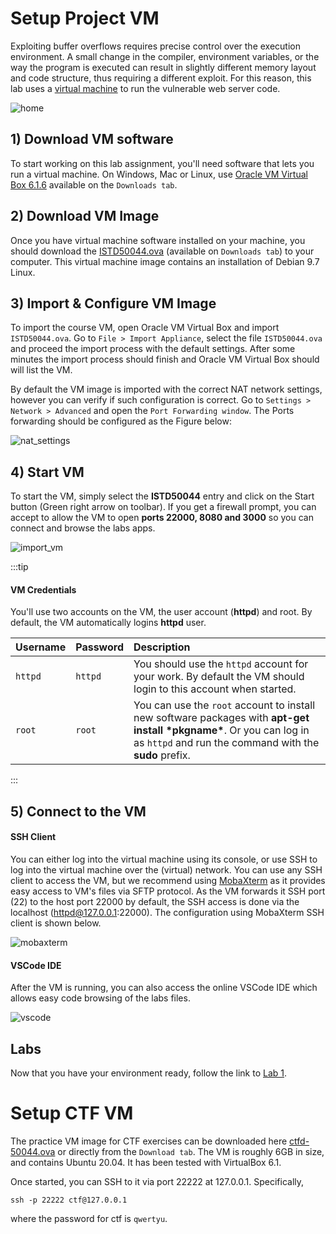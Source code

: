 # Setup Project VM

Exploiting buffer overflows requires precise control over the execution environment. A small change in the compiler, environment variables, or the way the program is executed can result in slightly different memory layout and code structure, thus requiring a different exploit. For this reason, this lab uses a [virtual machine](https://en.wikipedia.org/wiki/Virtual_machine) to run the vulnerable web server code.

![home](/labs/setup_vm/home.png)

## 1) Download VM software

To start working on this lab assignment, you'll need software that lets you run a virtual machine. On Windows, Mac or Linux, use [Oracle VM Virtual Box 6.1.6](https://www.virtualbox.org/wiki/Downloads) available on the `Downloads tab`.

## 2) Download VM Image

Once you have virtual machine software installed on your machine, you should download the [ISTD50044.ova](https://drive.google.com/file/d/1iKXW7YgwMLvZITnJCX8oYDrKlgtouarQ/view?usp=sharing) (available on `Downloads tab`) to your computer. This virtual machine image contains an installation of Debian 9.7 Linux.

## 3) Import & Configure VM Image

To import the course VM, open Oracle VM Virtual Box and import `ISTD50044.ova`. Go to `File > Import Appliance`, select the file `ISTD50044.ova` and proceed the import process with the default settings. After some minutes the import process should finish and Oracle VM Virtual Box should will list the VM.

By default the VM image is imported with the correct NAT network settings, however you can verify if such configuration is correct. Go to `Settings > Network > Advanced` and open the `Port Forwarding window`. The Ports forwarding should be configured as the Figure below:

![nat_settings](/labs/setup_vm/nat_settings.png)

## 4) Start VM

To start the VM, simply select the **ISTD50044** entry and click on the Start button (Green right arrow on toolbar). If you get a firewall prompt, you can accept to allow the VM to open **ports 22000, 8080 and 3000** so you can connect and browse the labs apps.

![import_vm](/labs/setup_vm/import_vm.gif)

:::tip

#### VM Credentials

You'll use two accounts on the VM, the user account (**httpd**) and root. By default, the VM automatically logins **httpd** user.

| Username | Password | Description                                                                                                                                                                      |
| :------- | :------- | :------------------------------------------------------------------------------------------------------------------------------------------------------------------------------- |
| `httpd`  | `httpd`  | You should use the `httpd` account for your work. By default the VM should login to this account when started.                                                                   |
| `root`   | `root`   | You can use the `root` account to install new software packages with **apt-get install \*pkgname\***. Or you can log in as `httpd` and run the command with the **sudo** prefix. |

:::

## 5) Connect to the VM

#### SSH Client

You can either log into the virtual machine using its console, or use SSH to log into the virtual machine over the (virtual) network. You can use any SSH client to access the VM, but we recommend using [MobaXterm](https://mobaxterm.mobatek.net/download-home-edition.html) as it provides easy access to VM's files via SFTP protocol. As the VM forwards it SSH port (22) to the host port 22000 by default, the SSH access is done via the localhost (httpd@127.0.0.1:22000). The configuration using MobaXterm SSH client is shown below.

![mobaxterm](/labs/setup_vm/mobaxterm.png)

#### VSCode IDE

After the VM is running, you can also access the online VSCode IDE which allows easy code browsing of the labs files.

![vscode](/labs/setup_vm/vscode.png)

## Labs

Now that you have your environment ready, follow the link to [Lab 1](/labs/lab1/).


# Setup CTF VM

The practice VM image for CTF exercises can be downloaded here
[ctfd-50044.ova](https://drive.google.com/file/d/1MtPJ6hKqAnUnZ8-wZhGRJ-NPZ5N7pgPG/view?usp=sharing) or
directly from the `Download tab`. The VM
is roughly 6GB in size, and contains Ubuntu 20.04. It has been tested with VirtualBox 6.1.

Once started, you can SSH to it via port 22222 at 127.0.0.1. Specifically,


`ssh -p 22222 ctf@127.0.0.1`

where the password for ctf is `qwertyu`.

